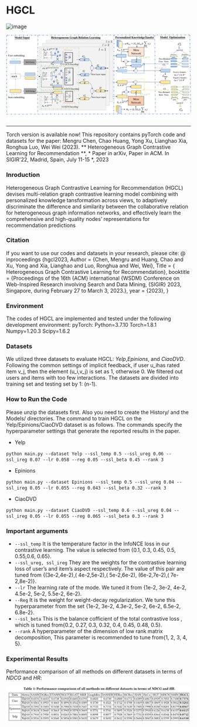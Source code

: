 # HGCL
 ![image](https://user-images.githubusercontent.com/63046458/218037666-720fd450-bdbd-496d-b9e6-fd382eb58073.png)
 <p>
  <img src="imgs/framework_1.pdf" width="1000">
  <br />
</p>

<hr>
Torch version is available now!
This repository contains pyTorch code and datasets for the paper:
Mengru Chen, Chao Huang, Yong Xu, Lianghao Xia, Ronghua Luo, Wei Wei (2023). ** Heterogeneous Graph Contrastive Learning for Recommendation **, * Paper in arXiv, Paper in ACM. In SIGIR'22, Madrid, Spain, July 11-15 *, 2023

### Inroduction 
Heterogeneous Graph Contrastive Learning for Recommendation (HGCL) devises multi-relation graph contrastive learning model combining with personalized knowledge tansformation across views, to adaptively discriminate the difference and similarity between the collaborative relation for heterogeneous graph information networks, and effectively learn the comprehensive and high-quality nodes’ representations for recommendation predictions 
### Citation  
If you want to use our codes and datasets in your research, please cite:
@ inproceedings {hgcl2023, 
	Author   = {Chen, Mengru and 
Huang, Chao and 
Xu, Yong and
Xia, Lianghao and
Luo, Ronghua and
Wei, Wei},
   Title     = { Heterogeneous Graph Contrastive Learning for Recommendation}, 
booktitle  = {Proceedings of the 16th {ACM} international {WSDM} Conference on Web-Inspired Research involving Search and Data Mining, {SIGIR} 2023, Singapore, during February 27 to March 3, 2023.},
year      = {2023},
}
### Environment
The codes of HGCL are implemented and tested under the following development environment: 
pyTorch:
	Python=3.7.10
	Torch=1.8.1
	Numpy=1.20.3
	Scipy=1.6.2
### Datasets
We utilized three datasets to evaluate HGCL: *Yelp*,*Epinions*, and *CiaoDVD*. Following the common settings of implicit feedback, if user u_ihas rated item v_j, then the element (u_i,v_j) is set as 1, otherwise 0. We filtered out users and items with too few interactions. The datasets are divided into training set and testing set by 1: (n-1).
### How to Run the Code
Please unzip the datasets first. Also you need to create the History/ and the Models/ directories. The command to train HGCL on the Yelp/Epinions/CiaoDVD dataset is as follows. The commands specify the hyperparameter settings that generate the reported results in the paper.
* Yelp
```
python main.py --dataset Yelp --ssl_temp 0.5 --ssl_ureg 0.06 --ssl_ireg 0.07 --lr 0.058 --reg 0.05 --ssl_beta 0.45 --rank 3
```
* Epinions
```
python main.py --dataset Epinions --ssl_temp 0.5 --ssl_ureg 0.04 --ssl_ireg 0.05 --lr 0.055 --reg 0.043 --ssl_beta 0.32 --rank 3
```
* CiaoDVD
```
python main.py --dataset CiaoDVD --ssl_temp 0.6 --ssl_ureg 0.04 --ssl_ireg 0.05 --lr 0.055 --reg 0.065 --ssl_beta 0.3 --rank 3
```
### Important arguments
* `--ssl_temp` It is the temperature factor in the InfoNCE loss in our contrastive learning. The value is selected from {0.1, 0.3, 0.45, 0.5, 0.55,0.6, 0.65}.
* `--ssl_ureg, ssl_ireg` They are the weights for the contrastive learning loss of user’s and item’s aspect respectively. The value of this pair are tuned from 
{(3e-2,4e-2),( 4e-2,5e-2),( 5e-2,6e-2), (6e-2,7e-2),( 7e-2,8e-2)}.
* `--lr` The learning rate of the mode. We tuned it from
{1e-2, 3e-2, 4e-2, 4.5e-2, 5e-2, 5.5e-2, 6e-2}.
* `--Reg` It is the weight for weight-decay regularization. We tune this hyperparameter from the set {1e-2, 3e-2, 4.3e-2, 5e-2, 6e-2, 6.5e-2, 6.8e-2}.
* `--ssl_beta` This is the balance cofficient of the total contrastive loss , which is tuned from{0.2, 0.27, 0.3, 0.32, 0.4, 0.45, 0.48, 0.5}.
* `--rank` A hyperparameter of the dimension of low rank matrix decomposition, This parameter is recommended to tune from{1, 2, 3, 4, 5}.
### Experimental Results
Performance comparison of all methods on different datasets in terms of *NDCG* and *HR*:
<p>
  <img src="imgs/results.jpg" width="1000">
  <br />
</p>


